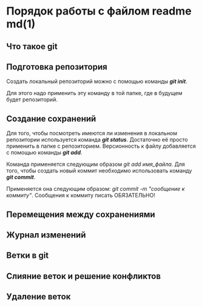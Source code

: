 # Порядок работы с файлом readme md(1)

## Что такое git


## Подготовка репозитория
Создать локальный репозиторий можно с помощью команды 
_**git init**_. 

Для этого надо применить эту команду в той папке, где в будущем будет репозиторий.

## Создание сохранений
Для того, чтобы посмотреть имеются ли изменения в локальном репозитории используется команда _**git status**_. 
Достаточно её просто применить в папке с репозиторием.
Версионность к файлу добавляется с помощью команды _**git add**_. 

Команда применяется следующим образом *git add имя_файла*. 
Для того, чтобы создать новый коммит необходимо использовать команду _**git commit**_. 

Применяется она следующим образом: *git commit -m "сообщение к коммиту"*. Сообщения к коммиту писать ОБЯЗАТЕЛЬНО!

## Перемещения между сохранениями


## Журнал изменений


## Ветки в git


## Слияние веток и решение конфликтов


## Удаление веток